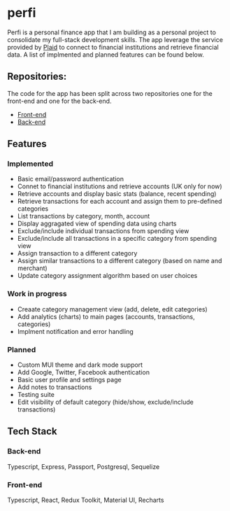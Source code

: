 # perfi

Perfi is a personal finance app that I am building as a personal project to consolidate my full-stack development skills.
The app leverage the service provided by [Plaid](https://plaid.com/) to connect to financial institutions and retrieve financial data.
A list of implmented and planned features can be found below.

## Repositories:

The code for the app has been split across two repositories one for the front-end and one for the back-end.

- [Front-end](https://github.com/Mirthis/perfi-frontend)
- [Back-end](https://github.com/Mirthis/perfi-backend)

## Features

### Implemented

- Basic email/password authentication
- Connet to financial institutions and retrieve accounts (UK only for now)
- Retrieve accounts and display basic stats (balance, recent spending)
- Retrieve transactions for each account and assign them to pre-defined categories
- List transactions by category, month, account
- Display aggragated view of spending data using charts
- Exclude/include individual transactions from spending view
- Exclude/include all transactions in a specific category from spending view
- Assign transaction to a different category
- Assign similar transactions to a different category (based on name and merchant)
- Update category assignment algorithm based on user choices

### Work in progress

- Creaate category management view (add, delete, edit categories)
- Add analytics (charts) to main pages (accounts, transactions, categories)
- Implment notification and error handling

### Planned

- Custom MUI theme and dark mode support
- Add Google, Twitter, Facebook authentication
- Basic user profile and settings page
- Add notes to transactions
- Testing suite
- Edit visibility of default category (hide/show, exclude/include transactions)

## Tech Stack

### Back-end

Typescript, Express, Passport, Postgresql, Sequelize

### Front-end

Typescript, React, Redux Toolkit, Material UI, Recharts
